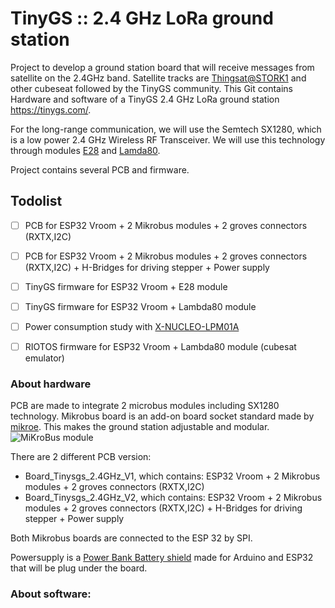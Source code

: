# TinyGS :: 2.4 GHz LoRa ground station

Project to develop a ground station board that will receive messages from satellite on the 2.4GHz band. Satellite tracks are [Thingsat@STORK1](https://tinygs.com/satellite/ThingSat) and other cubeseat followed by the TinyGS community.
This Git contains Hardware and software of a TinyGS 2.4 GHz LoRa ground station https://tinygs.com/.

For the long-range communication, we will use the Semtech SX1280, which is a low power 2.4 GHz Wireless RF Transceiver. We will use this technology through modules [E28](https://www.amazon.com/Ebyte-%C3%89metteur-r%C3%A9cepteur-Bluetooth-E28-2G4M12S-%C3%A9metteur/dp/B07P2BZW5C) and [Lamda80](https://fr.farnell.com/rf-solutions/lambda80-24s/transceiver-2mbps-2-5ghz/dp/2988571).

Project contains several PCB and firmware. 


## Todolist
* [ ] PCB for ESP32 Vroom + 2 Mikrobus modules + 2 groves connectors (RXTX,I2C)
* [ ] PCB for ESP32 Vroom + 2 Mikrobus modules + 2 groves connectors (RXTX,I2C) + H-Bridges for driving stepper + Power supply
* [ ] TinyGS firmware for ESP32 Vroom + E28 module
* [ ] TinyGS firmware for ESP32 Vroom + Lambda80 module
* [ ] Power consumption study with [X-NUCLEO-LPM01A](https://www.st.com/en/evaluation-tools/x-nucleo-lpm01a.html)
* [ ] RIOTOS firmware for ESP32 Vroom + Lambda80 module (cubesat emulator)



###  About hardware
PCB are made to integrate 2 microbus modules including SX1280 technology. Mikrobus board is an add-on board socket standard made by [mikroe](https://www.mikroe.com/mikrobus). This makes the ground station adjustable and modular.
![MiKroBus module](https://github.com/thingsat/tinygs_2g4station/blob/main/MiKroBus_module%20-%20Pinout_specification.PNG) 

There are 2 different PCB version:
* Board_Tinysgs_2.4GHz_V1, which contains: ESP32 Vroom + 2 Mikrobus modules + 2 groves connectors (RXTX,I2C)
* Board_Tinysgs_2.4GHz_V2, which contains: ESP32 Vroom + 2 Mikrobus modules + 2 groves connectors (RXTX,I2C) + H-Bridges for driving stepper + Power supply

Both Mikrobus boards are connected to the ESP 32 by SPI.

Powersupply is a [Power Bank Battery shield](https://www.amazon.com/Diymore-Lithium-Battery-Charging-Arduino/dp/B07SZKNST4) made for Arduino and ESP32 that will be plug under the board.


###  About software:
